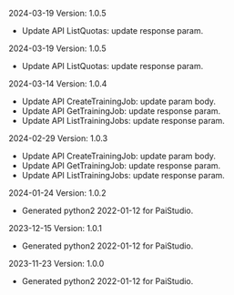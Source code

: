 2024-03-19 Version: 1.0.5
- Update API ListQuotas: update response param.


2024-03-19 Version: 1.0.5
- Update API ListQuotas: update response param.


2024-03-14 Version: 1.0.4
- Update API CreateTrainingJob: update param body.
- Update API GetTrainingJob: update response param.
- Update API ListTrainingJobs: update response param.


2024-02-29 Version: 1.0.3
- Update API CreateTrainingJob: update param body.
- Update API GetTrainingJob: update response param.
- Update API ListTrainingJobs: update response param.


2024-01-24 Version: 1.0.2
- Generated python2 2022-01-12 for PaiStudio.

2023-12-15 Version: 1.0.1
- Generated python2 2022-01-12 for PaiStudio.

2023-11-23 Version: 1.0.0
- Generated python2 2022-01-12 for PaiStudio.

